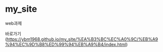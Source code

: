 # my_site
web과제

바로가기(https://ybm1968.github.io/my_site/%EA%B3%BC%EC%A0%9C/%EB%A9%94%EC%9D%B8%ED%99%94%EB%A9%B4/index.html)
